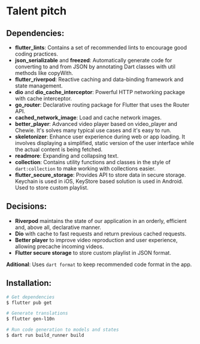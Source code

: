# Talent pitch

## Dependencies:

- **flutter_lints**: Contains a set of recommended lints to encourage good coding practices.
- **json_serializable** and **freezed**: Automatically generate code for converting to and from JSON by annotating Dart classes with util methods like copyWith.
- **flutter_riverpod**: Reactive caching and data-binding framework and state management.
- **dio** and **dio_cache_interceptor**: Powerful HTTP networking package with cache interceptor.
- **go_router**: Declarative routing package for Flutter that uses the Router API.
- **cached_network_image**: Load and cache network images.
- **better_player**: Advanced video player based on video_player and Chewie. It's solves many typical use cases and it's easy to run.
- **skeletonizer**: Enhance user experience during web or app loading. It involves displaying a simplified, static version of the user interface while the actual content is being fetched.
- **readmore**: Expanding and collapsing text.
- **collection**: Contains utility functions and classes in the style of `dart:collection` to make working with collections easier.
- **flutter_secure_storage**: Provides API to store data in secure storage. Keychain is used in iOS, KeyStore based solution is used in Android. Used to store custom playlist.

## Decisions:

- **Riverpod** maintains the state of our application in an orderly, efficient and, above all, declarative manner.
- **Dio** with cache to fast requests and return previous cached requests.
- **Better player** to improve video reproduction and user experience, allowing precache incoming videos.
- **Flutter secure storage** to store custom playlist in JSON format.

**Aditional**: Uses `dart format` to keep recommended code format in the app.

## Installation:

```bash
# Get dependencies
$ flutter pub get

# Generate translations
$ flutter gen-l10n

# Run code generation to models and states
$ dart run build_runner build
```
